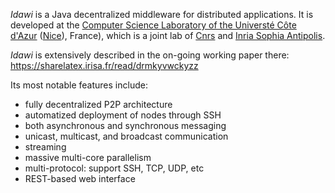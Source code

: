 *Idawi* is a Java decentralized middleware for distributed applications. It is developed at the
[Computer Science Laboratory of the Universté Côte d'Azur](http://www.i3s.unice.fr/en/comredEn) ([Nice](https://www.google.com/maps/@43.5168069,6.6753034,5633a,35y,67.34h,76.97t/data=!3m1!1e3)), France),
which is a joint lab of [Cnrs](https://www.cnrs.fr) and [Inria Sophia Antipolis](https://www.inria.fr).

*Idawi* is extensively described in the on-going working paper there:
https://sharelatex.irisa.fr/read/drmkyvwckyzz

Its most notable features include:
- fully decentralized P2P architecture
- automatized deployment of nodes through SSH
- both asynchronous and synchronous messaging
- unicast, multicast, and broadcast communication
- streaming
- massive multi-core parallelism
- multi-protocol: support SSH, TCP, UDP, etc
- REST-based web interface

